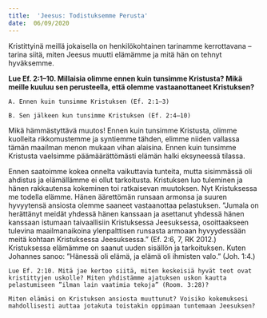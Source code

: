 ```yaml
---
title:  'Jeesus: Todistuksemme Perusta'
date:  06/09/2020
---
```


Kristittyinä meillä jokaisella on henkilökohtainen tarinamme kerrottavana – tarina siitä, miten Jeesus muutti elämämme ja mitä hän on tehnyt hyväksemme.

**Lue Ef. 2:1–10. Millaisia olimme ennen kuin tunsimme Kristusta? Mikä meille kuuluu sen perusteella, että olemme vastaanottaneet Kristuksen?**

`A. Ennen kuin tunsimme Kristuksen (Ef. 2:1–3)`

`B. Sen jälkeen kun tunsimme Kristuksen (Ef. 2:4–10)`

Mikä hämmästyttävä muutos! Ennen kuin tunsimme Kristusta, olimme kuolleita rikkomustemme ja syntiemme tähden, elimme niiden vallassa tämän maailman menon mukaan vihan alaisina. Ennen kuin tunsimme Kristusta vaelsimme päämäärättömästi elämän halki eksyneessä tilassa.

Ennen saatoimme kokea onnelta vaikuttavia tunteita, mutta sisimmässä oli ahdistus ja elämällämme ei ollut tarkoitusta. Kristuksen luo tuleminen ja hänen rakkautensa kokeminen toi ratkaisevan muutoksen. Nyt Kristuksessa me todella elämme. Hänen äärettömän runsaan armonsa ja suuren hyvyytensä ansiosta olemme saaneet vastaanottaa pelastuksen. ”Jumala on herättänyt meidät yhdessä hänen kanssaan ja asettanut yhdessä hänen kanssaan istumaan taivaallisiin Kristuksessa Jeesuksessa, osoittaakseen tulevina maailmanaikoina ylenpalttisen runsasta armoaan hyvyydessään meitä kohtaan Kristuksessa Jeesuksessa.” (Ef. 2:6, 7, RK 2012.) Kristuksessa elämämme on saanut uuden sisällön ja tarkoituksen. Kuten Johannes sanoo: ”Hänessä oli elämä, ja elämä oli ihmisten valo.” (Joh. 1:4.)

`Lue Ef. 2:10. Mitä jae kertoo siitä, miten keskeisiä hyvät teot ovat kristittyjen uskolle? Miten yhdistämme ajatuksen uskon kautta pelastumiseen ”ilman lain vaatimia tekoja” (Room. 3:28)?`

`Miten elämäsi on Kristuksen ansiosta muuttunut? Voisiko kokemuksesi mahdollisesti auttaa jotakuta toistakin oppimaan tuntemaan Jeesuksen?`